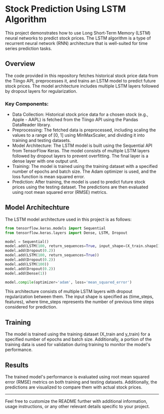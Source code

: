 # Stock Prediction Using LSTM Algorithm
This project demonstrates how to use Long Short-Term Memory (LSTM) neural networks to predict stock prices. The LSTM algorithm is a type of recurrent neural network (RNN) architecture that is well-suited for time series prediction tasks.

## Overview
The code provided in this repository fetches historical stock price data from the Tiingo API, preprocesses it, and trains an LSTM model to predict future stock prices. The model architecture includes multiple LSTM layers followed by dropout layers for regularization.

### Key Components:
- Data Collection: Historical stock price data for a chosen stock (e.g., Apple - AAPL) is fetched from the Tiingo API using the Pandas DataReader library.
- Preprocessing: The fetched data is preprocessed, including scaling the values to a range of [0, 1] using MinMaxScaler, and dividing it into training and testing datasets.
- Model Architecture: The LSTM model is built using the Sequential API from TensorFlow Keras. The model consists of multiple LSTM layers followed by dropout layers to prevent overfitting. The final layer is a dense layer with one output unit.
- Training: The model is trained using the training dataset with a specified number of epochs and batch size. The Adam optimizer is used, and the loss function is mean squared error.
- Prediction: After training, the model is used to predict future stock prices using the testing dataset. The predictions are then evaluated using root mean squared error (RMSE) metrics.

## Model Architechture
The LSTM model architecture used in this project is as follows:

```python
from tensorflow.keras.models import Sequential
from tensorflow.keras.layers import Dense, LSTM, Dropout

model = Sequential()
model.add(LSTM(100, return_sequences=True, input_shape=(X_train.shape[1], 1)))
model.add(Dropout(0.2))
model.add(LSTM(100, return_sequences=True))
model.add(Dropout(0.2))
model.add(LSTM(100))
model.add(Dropout(0.2))
model.add(Dense(1))

model.compile(optimizer='adam', loss='mean_squared_error')
```
This architecture consists of multiple LSTM layers with dropout regularization between them. The input shape is specified as (time_steps, features), where time_steps represents the number of previous time steps considered for prediction.

## Training
The model is trained using the training dataset (X_train and y_train) for a specified number of epochs and batch size. Additionally, a portion of the training data is used for validation during training to monitor the model's performance.

## Results
The trained model's performance is evaluated using root mean squared error (RMSE) metrics on both training and testing datasets. Additionally, the predictions are visualized to compare them with actual stock prices.

---
Feel free to customize the README further with additional information, usage instructions, or any other relevant details specific to your project.
